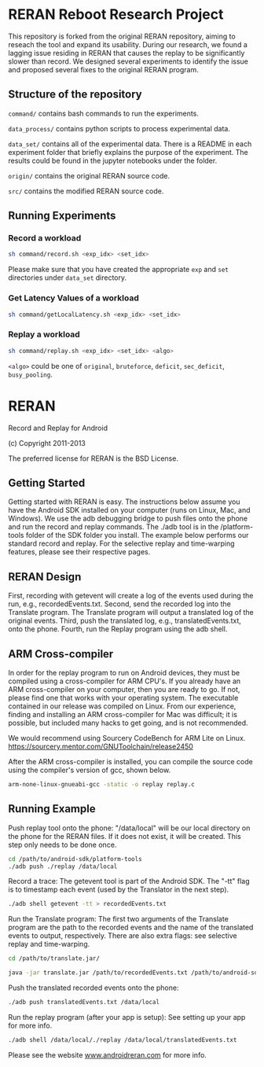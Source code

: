 RERAN Reboot Research Project
====
This repository is forked from the original RERAN repository, aiming to reseach the tool and expand its usability. During our research, we found a lagging issue residing in RERAN that causes the replay to be significantly slower than record. We designed several experiments to identify the issue and proposed several fixes to the original RERAN program.

## Structure of the repository
`command/` contains bash commands to run the experiments.

`data_process/` contains python scripts to process experimental data.

`data_set/` contains all of the experimental data. There is a README in each experiment folder that briefly explains the purpose of the experiment. The results could be found in the jupyter notebooks under the folder.

`origin/` contains the original RERAN source code.

`src/` contains the modified RERAN source code.

## Running Experiments

### Record a workload
```bash
sh command/record.sh <exp_idx> <set_idx>
```
Please make sure that you have created the appropriate `exp` and `set` directories under `data_set` directory.

### Get Latency Values of a workload
```bash
sh command/getLocalLatency.sh <exp_idx> <set_idx>
```

### Replay a workload
```bash
sh command/replay.sh <exp_idx> <set_idx> <algo>
```
`<algo>` could be one of `original`, `bruteforce`, `deficit`, `sec_deficit`, `busy_pooling`.

RERAN
=====
Record and Replay for Android

(c)  Copyright 2011-2013

The preferred license for RERAN is the BSD License.

## Getting Started

Getting started with RERAN is easy. The instructions below assume you have the Android SDK installed on your computer (runs on Linux, Mac, and Windows). We use the adb debugging bridge to push files onto the phone and run the record and replay commands. The ./adb tool is in the /platform-tools folder of the SDK folder you install. The example below performs our standard record and replay. For the selective replay and time-warping features, please see their respective pages.

## RERAN Design

First, recording with getevent will create a log of the events used during the run, e.g., recordedEvents.txt. Second, send the recorded log into the Translate program. The Translate program will output a translated log of the original events. Third, push the translated log, e.g., translatedEvents.txt, onto the phone. Fourth, run the Replay program using the adb shell.


## ARM Cross-compiler

In order for the replay program to run on Android devices, they must be compiled using a cross-compiler for ARM CPU's. If you already have an ARM cross-compiler on your computer, then you are ready to go. If not, please find one that works with your operating system. The executable contained in our release was compiled on Linux. From our experience, finding and installing an ARM cross-compiler for Mac was difficult; it is possible, but included many hacks to get going, and is not recommended.

We would recommend using Sourcery CodeBench for ARM Lite on Linux.
https://sourcery.mentor.com/GNUToolchain/release2450

After the ARM cross-compiler is installed, you can compile the source code using the compiler's version of gcc, shown below.
```bash
arm-none-linux-gnueabi-gcc -static -o replay replay.c
```

## Running Example

Push replay tool onto the phone: "/data/local" will be our local
directory on the phone for the RERAN files. If it does not exist, it
will be created. This step only needs to be done once.
```bash
cd /path/to/android-sdk/platform-tools
./adb push ./replay /data/local
```

Record a trace: The getevent tool is part of the Android SDK. The "-tt"
flag is to timestamp each event (used by the Translator in the next step).
```bash
./adb shell getevent -tt > recordedEvents.txt
```

Run the Translate program: The first two arguments of the Translate program are the path to the recorded events and the name of the translated events to output, respectively. There are also extra flags: see selective replay and time-warping.
```bash
cd /path/to/translate.jar/

java -jar translate.jar /path/to/recordedEvents.txt /path/to/android-sdk/platform-tools/translatedEvents.txt
```

Push the translated recorded events onto the phone:
```bash
./adb push translatedEvents.txt /data/local
```

Run the replay program (after your app is setup): See setting up your app for more info.
```bash
./adb shell /data/local/./replay /data/local/translatedEvents.txt
```

Please see the website www.androidreran.com for more info.